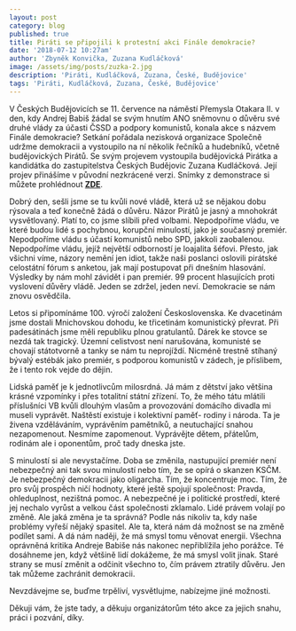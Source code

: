 ```yaml
---
layout: post
category: blog
published: true
title: Piráti se připojili k protestní akci Finále demokracie?
date: '2018-07-12 10:27am'
author: 'Zbyněk Konvička, Zuzana Kudláčková'
image: /assets/img/posts/zuzka-2.jpg
description: 'Piráti, Kudláčková, Zuzana, České, Budějovice'
tags: 'Piráti, Kudláčková, Zuzana, České, Budějovice'
---
```

V Českých Budějovicích se 11. července na náměstí Přemysla Otakara II. v den, kdy Andrej Babiš žádal se svým hnutím ANO sněmovnu o důvěru své druhé vlády za účasti ČSSD a podpory komunistů, konala akce s názvem Finále demokracie? Setkání pořádala nezisková organizace Společně udržme demokracii a vystoupilo na ní několik řečníků a hudebníků, včetně budějovických Pirátů. Se svým projevem vystoupila budějovická Pirátka a kandidátka do zastupitelstva Českých Budějovic Zuzana Kudláčková. Její projev přinášíme v původní nezkrácené verzi. Snímky z demonstrace si můžete prohlédnout [**ZDE**](https://www.facebook.com/tomasnovotny81/media_set?set=a.2027930217217331&type=3).


Dobrý den, sešli jsme se tu kvůli nové vládě, která už se nějakou dobu rýsovala a teď konečně žádá o důvěru. Názor Pirátů je jasný a mnohokrát vysvětlovaný. Platí to,  co jsme slíbili před volbami. Nepodpoříme vládu, ve které budou lidé s pochybnou, korupční minulostí, jako je současný premiér. Nepodpoříme vládu s účastí komunistů nebo SPD, jakkoli zaobalenou. Nepodpoříme vládu, jejíž největší odborností je loajalita šéfovi. Přesto, jak všichni víme, názory nemění jen idiot, takže naši poslanci oslovili pirátské celostátní fórum s anketou, jak mají postupovat při dnešním hlasování. Výsledky by nám mohl závidět i pan premiér. 99 procent hlasujících proti vyslovení důvěry vládě. Jeden se zdržel, jeden neví. Demokracie se nám znovu osvědčila.

Letos si připomínáme 100. výročí založení Československa. Ke dvacetinám jsme dostali Mnichovskou dohodu, ke třicetinám komunistický převrat. Při padesátinách jsme měli republiku plnou gratulantů. Dárek ke stovce se nezdá tak tragický. Územní celistvost není narušována, komunisté se chovají státotvorně a tanky se nám tu neprojíždí. Nicméně trestně stíhaný bývalý estébák jako premiér, s podporou komunistů v zádech, je příslibem, že i tento rok vejde do dějin.

Lidská paměť je k jednotlivcům milosrdná. Já mám z dětství jako většina krásné vzpomínky i přes totalitní státní zřízení. To, že mého tátu mlátili příslušníci VB kvůli dlouhým vlasům a provozování domácího divadla mi museli vyprávět. Naštěstí existuje i kolektivní paměť- rodiny i národa. Ta je živena vzděláváním, vyprávěním pamětníků, a neutuchající snahou nezapomenout. Nesmíme zapomenout. Vyprávějte dětem, přátelům, rodinám ale i oponentům, proč tady dneska jste.

S minulostí si ale nevystačíme. Doba se změnila, nastupující premiér není nebezpečný ani tak svou minulostí nebo tím, že se opírá o skanzen KSČM. Je nebezpečný demokracii jako oligarcha. Tím, že koncentruje moc. Tím, že pro svůj prospěch ničí hodnoty, které ještě spojují společnost: Pravda, ohleduplnost, nezištná pomoc. A nebezpečné je i politické prostředí, které jej nechalo vyrůst a velkou část společnosti zklamalo. Lidé právem volají po změně. Ale jaká změna je ta správná? Podle nás nikoliv ta, kdy naše problémy vyřeší nějaký spasitel. Ale ta, která nám dá možnost se na změně podílet sami. A dá nám naději, že má smysl tomu věnovat energii. Všechna oprávněná kritika Andreje Babiše nás nakonec nepřiblížila jeho porážce. Té dosáhneme jen, když většině lidí dokážeme, že má smysl volit jinak. Staré strany se musí změnit a odčinit všechno to, čím právem ztratily důvěru. Jen tak můžeme zachránit demokracii.

Nevzdávejme se, buďme trpěliví, vysvětlujme, nabízejme jiné možnosti.

Děkuji  vám, že jste tady, a děkuju organizátorům této akce za jejich snahu, práci i pozvání, díky.
